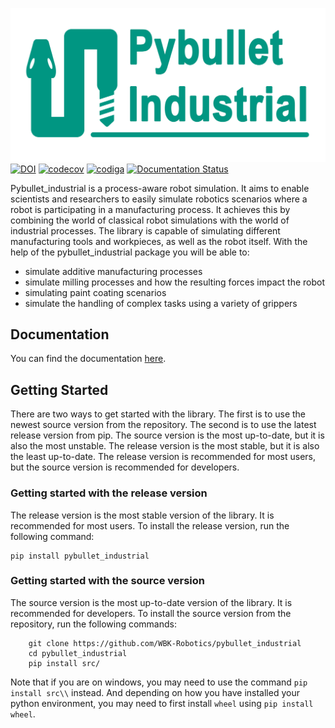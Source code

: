 
![pybullet_industrial_logo](docs/source/logo.png)
[![DOI](https://zenodo.org/badge/491020827.svg)](https://zenodo.org/badge/latestdoi/491020827)
[![codecov](https://codecov.io/gh/WBK-Robotics/pybullet_industrial/branch/main/graph/badge.svg?token=CZ9HJY2PKN)](https://codecov.io/gh/WBK-Robotics/pybullet_industrial)
[![codiga](https://api.codiga.io/project/34121/score/svg)](https://app.codiga.io/project/34121/dashboard)
[![Documentation Status](https://readthedocs.org/projects/pybullet-industrial/badge/?version=latest)](https://pybullet-industrial.readthedocs.io/en/latest/?badge=latest)


Pybullet_industrial is a process-aware robot simulation.
It aims to enable scientists and researchers to easily simulate robotics scenarios where a robot is participating in a manufacturing process.
It achieves this by combining the world of classical robot simulations with the world of industrial processes.
The library is capable of simulating different manufacturing tools and workpieces, as well as the robot itself.
With the help of the pybullet_industrial package you will be able to:

- simulate additive manufacturing processes
- simulate milling processes and how the resulting forces impact the robot
- simulating paint coating scenarios
- simulate the handling of complex tasks using a variety of grippers

## Documentation

You can find the documentation [here](https://pybullet-industrial.readthedocs.io/en/latest/).

## Getting Started

There are two ways to get started with the library. The first is to use the newest source version from the repository.
The second is to use the latest release version from pip. The source version is the most up-to-date, but it is also the most unstable.
The release version is the most stable, but it is also the least up-to-date.
The release version is recommended for most users, but the source version is recommended for developers.


### Getting started with the release version

The release version is the most stable version of the library. It is recommended for most users. To install the release version, run the following command:

```
pip install pybullet_industrial
```

### Getting started with the source version

The source version is the most up-to-date version of the library. It is recommended for developers. To install the source version from the repository, run the following commands:

```
    git clone https://github.com/WBK-Robotics/pybullet_industrial
    cd pybullet_industrial
    pip install src/
```

Note that if you are on windows, you may need to use the command `pip install src\\` instead.
And depending on how you have installed your python environment, you may need to first install `wheel` using `pip install wheel`.



